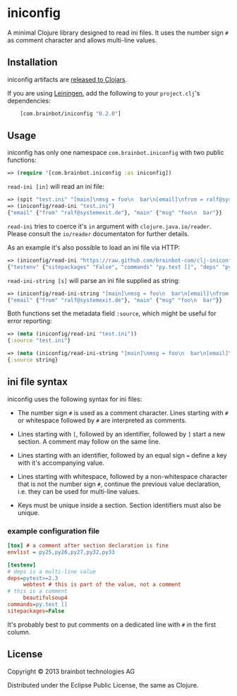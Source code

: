 # iniconfig

A minimal Clojure library designed to read ini files. It uses the
number sign `#` as comment character and allows multi-line values.

## Installation

iniconfig artifacts are
[released to Clojars](https://clojars.org/com.brainbot/iniconfig).

If you are using [Leiningen](http://leiningen.org), add the following
to your `project.clj`'s dependencies:

``` clj
	[com.brainbot/iniconfig "0.2.0"]
```

## Usage

iniconfig has only one namespace `com.brainbot.iniconfig` with two
public functions:

``` clj
=> (require '[com.brainbot.iniconfig :as iniconfig])
```

`read-ini [in]` will read an ini file:

``` clj
=> (spit "test.ini" "[main]\nmsg = foo\n  bar\n[email]\nfrom = ralf@systemexit.de")
=> (iniconfig/read-ini "test.ini")
{"email" {"from" "ralf@systemexit.de"}, "main" {"msg" "foo\n  bar"}}
```

`read-ini` tries to coerce it's `in` argument with
`clojure.java.io/reader`. Please consult the `io/reader` documentaton
for further details.

As an example it's also possible to load an ini file via HTTP:

``` clj
=> (iniconfig/read-ini "https://raw.github.com/brainbot-com/clj-iniconfig/master/example.ini")
{"testenv" {"sitepackages" "False", "commands" "py.test []", "deps" "pytest>=2.3\n\t webtest # this is part of the value, not a comment\n\t beautifulsoup4"}, "tox" {"envlist" "py25,py26,py27,py32,py33"}}
```

`read-ini-string [s]` will parse an ini file supplied as string:

``` clj
=> (iniconfig/read-ini-string "[main]\nmsg = foo\n  bar\n[email]\nfrom = ralf@systemexit.de")
{"email" {"from" "ralf@systemexit.de"}, "main" {"msg" "foo\n  bar"}}
```

Both functions set the metadata field `:source`, which might be useful
for error reporting:

``` clj
=> (meta (iniconfig/read-ini "test.ini"))
{:source "test.ini"}

=> (meta (iniconfig/read-ini-string "[main]\nmsg = foo\n  bar\n[email]\nfrom = ralf@systemexit.de"))
{:source string}
```

## ini file syntax

iniconfig uses the following syntax for ini files:

* The number sign `#` is used as a comment character. Lines starting
  with `#` or whitespace followed by `#` are interpreted as comments.

* Lines starting with `[`, followed by an identifier, followed by `]`
  start a new section. A comment may follow on the same line.

* Lines starting with an identifier, followed by an equal sign `=`
  define a key with it's accompanying value.

* Lines starting with whitespace, followed by a non-whitespace
  character that is not the number sign `#`, continue the previous
  value declaration, i.e. they can be used for multi-line values.

* Keys must be unique inside a section. Section identifiers must also
  be unique.

### example configuration file

```ini
[tox] # a comment after section declaration is fine
envlist = py25,py26,py27,py32,py33

[testenv]
# deps is a multi-line value
deps=pytest>=2.3
	 webtest # this is part of the value, not a comment
# this is a comment
	 beautifulsoup4
commands=py.test []
sitepackages=False
```

It's probably best to put comments on a dedicated line with `#` in the
first column.

## License

Copyright © 2013 brainbot technologies AG

Distributed under the Eclipse Public License, the same as Clojure.
